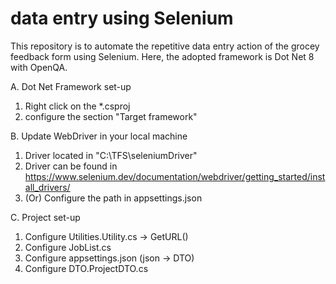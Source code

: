 #  data entry using Selenium 
This repository is to automate the repetitive data entry action of the grocey feedback form using Selenium. 
Here, the adopted framework is Dot Net 8 with OpenQA.

A. Dot Net Framework set-up
  1. Right click on the *.csproj 
  2. configure the section "Target framework"  

B. Update WebDriver in your local machine
  1. Driver located in "C:\TFS\seleniumDriver"
  2. Driver can be found in https://www.selenium.dev/documentation/webdriver/getting_started/install_drivers/ 
  3. (Or) Configure the path in appsettings.json

C. Project set-up
  1. Configure Utilities.Utility.cs -> GetURL()
  2. Configure JobList.cs 
  3. Configure appsettings.json (json -> DTO) 
  4. Configure DTO.ProjectDTO.cs  
